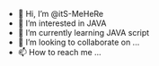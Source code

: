 - 👋 Hi, I’m @itS-MeHeRe
- 👀 I’m interested in JAVA
- 🌱 I’m currently learning JAVA script
- 💞️ I’m looking to collaborate on ...
- 📫 How to reach me ...

<!---
itS-MeHeRe/itS-MeHeRe is a ✨ special ✨ repository because its `README.md` (this file) appears on your GitHub profile.
You can click the Preview link to take a look at your changes.
--->
